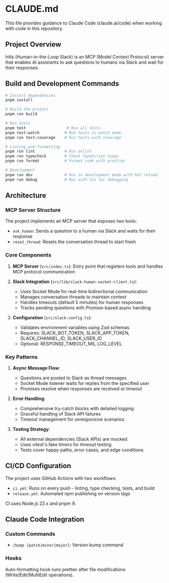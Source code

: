 # CLAUDE.md

This file provides guidance to Claude Code (claude.ai/code) when working with code in this repository.

## Project Overview

hitls (Human-in-the-Loop Slack) is an MCP (Model Context Protocol) server that enables AI assistants to ask questions to humans via Slack and wait for their responses.

## Build and Development Commands

```bash
# Install dependencies
pnpm install

# Build the project
pnpm run build

# Run tests
pnpm test                  # Run all tests
pnpm test:watch           # Run tests in watch mode
pnpm run test:coverage    # Run tests with coverage

# Linting and formatting
pnpm run lint             # Run oxlint
pnpm run typecheck        # Check TypeScript types
pnpm run format           # Format code with prettier

# Development
pnpm run dev              # Run in development mode with hot reload
pnpm run debug            # Run with tsx for debugging
```

## Architecture

### MCP Server Structure

The project implements an MCP server that exposes two tools:

- `ask_human`: Sends a question to a human via Slack and waits for their response
- `reset_thread`: Resets the conversation thread to start fresh

### Core Components

1. **MCP Server** (`src/index.ts`): Entry point that registers tools and handles MCP protocol communication

2. **Slack Integration** (`src/lib/slack-human-socket-client.ts`):
   - Uses Socket Mode for real-time bidirectional communication
   - Manages conversation threads to maintain context
   - Handles timeouts (default 5 minutes) for human responses
   - Tracks pending questions with Promise-based async handling

3. **Configuration** (`src/slack-config.ts`):
   - Validates environment variables using Zod schemas
   - Requires: SLACK_BOT_TOKEN, SLACK_APP_TOKEN, SLACK_CHANNEL_ID, SLACK_USER_ID
   - Optional: RESPONSE_TIMEOUT_MS, LOG_LEVEL

### Key Patterns

1. **Async Message Flow**:
   - Questions are posted to Slack as thread messages
   - Socket Mode listener waits for replies from the specified user
   - Promises resolve when responses are received or timeout

2. **Error Handling**:
   - Comprehensive try-catch blocks with detailed logging
   - Graceful handling of Slack API failures
   - Timeout management for unresponsive scenarios

3. **Testing Strategy**:
   - All external dependencies (Slack APIs) are mocked
   - Uses vitest's fake timers for timeout testing
   - Tests cover happy paths, error cases, and edge conditions

## CI/CD Configuration

The project uses GitHub Actions with two workflows:

- `ci.yml`: Runs on every push - linting, type checking, tests, and build
- `release.yml`: Automated npm publishing on version tags

CI uses Node.js 22.x and pnpm 9.

## Claude Code Integration

### Custom Commands

- `/bump [patch|minor|major]`: Version bump command

### Hooks

Auto-formatting hook runs prettier after file modifications (Write/Edit/MultiEdit operations).
